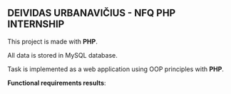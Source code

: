DEIVIDAS URBANAVIČIUS - NFQ PHP INTERNSHIP
--
This project is made with **PHP**.

All data is stored in MySQL database.

Task is implemented as a web application using OOP principles with **PHP**.

**Functional requirements results**:
